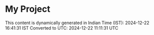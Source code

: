 # My Project

This content is dynamically generated in Indian Time (IST): 2024-12-22 16:41:31 IST
Converted to UTC: 2024-12-22 11:11:31 UTC
